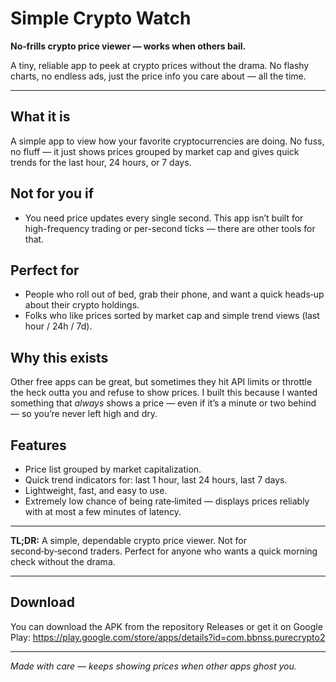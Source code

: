 # Simple Crypto Watch

**No‑frills crypto price viewer — works when others bail.**

A tiny, reliable app to peek at crypto prices without the drama. No flashy charts, no endless ads, just the price info you care about — all the time.

---

## What it is

A simple app to view how your favorite cryptocurrencies are doing. No fuss, no fluff — it just shows prices grouped by market cap and gives quick trends for the last hour, 24 hours, or 7 days.

## Not for you if

- You need price updates every single second. This app isn’t built for high-frequency trading or per-second ticks — there are other tools for that.

## Perfect for

- People who roll out of bed, grab their phone, and want a quick heads‑up about their crypto holdings.
- Folks who like prices sorted by market cap and simple trend views (last hour / 24h / 7d).

## Why this exists

Other free apps can be great, but sometimes they hit API limits or throttle the heck outta you and refuse to show prices. I built this because I wanted something that *always* shows a price — even if it’s a minute or two behind — so you’re never left high and dry.

## Features

- Price list grouped by market capitalization.
- Quick trend indicators for: last 1 hour, last 24 hours, last 7 days.
- Lightweight, fast, and easy to use.
- Extremely low chance of being rate‑limited — displays prices reliably with at most a few minutes of latency.

---

**TL;DR:** A simple, dependable crypto price viewer. Not for second‑by‑second traders. Perfect for anyone who wants a quick morning check without the drama.

---

## Download

You can download the APK from the repository Releases or get it on Google Play: https://play.google.com/store/apps/details?id=com.bbnss.purecrypto2

---

*Made with care — keeps showing prices when other apps ghost you.*

